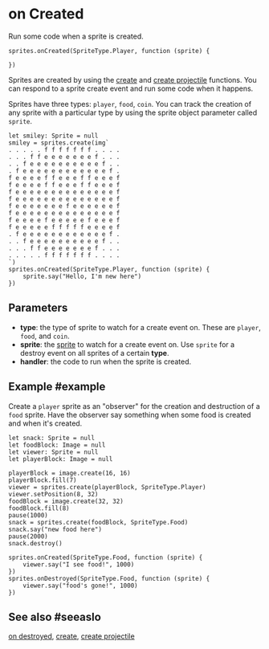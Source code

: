# on Created

Run some code when a sprite is created.


```sig
sprites.onCreated(SpriteType.Player, function (sprite) {

})
```

Sprites are created by using the [create](/reference/sprites/sprite/destroy) and [create projectile](/reference/sprites/create-projectile) functions. You can respond to a sprite create event and run some code when it happens.

Sprites have three types: ``player``, ``food``, ``coin``. You can track the creation of any sprite with a particular type by using the sprite object parameter called ``sprite``.

```blocks
let smiley: Sprite = null
smiley = sprites.create(img`
. . . . . f f f f f f f . . . . 
. . . f f e e e e e e e f . . . 
. . f e e e e e e e e e e f . . 
. f e e e e e e e e e e e e f . 
f e e e e f f e e e f f e e e f 
f e e e e f f e e e f f e e e f 
f e e e e e e e e e e e e e e f 
f e e e e e e e e e e e e e e f 
f e e e e e e e f e e e e e e f 
f e e e e e e e e e e e e e e f 
f e e e e f e e e e e f e e e f 
f e e e e e f f f f f e e e e f 
. f e e e e e e e e e e e e f . 
. . f e e e e e e e e e e f . . 
. . . f f e e e e e e e f . . . 
. . . . . f f f f f f f . . . . 
`)
sprites.onCreated(SpriteType.Player, function (sprite) {
    sprite.say("Hello, I'm new here")
})
```

## Parameters

* **type**: the type of sprite to watch for a create event on. These are ``player``, ``food``, and ``coin``.
* **sprite**: the [sprite](/types/sprite) to watch for a create event on. Use ``sprite`` for a destroy event on all sprites of a certain **type**.
* **handler**: the code to run when the sprite is created.

## Example #example

Create a ``player`` sprite as an "observer" for the creation and destruction of a ``food`` sprite. Have the observer say something when some food is created and when it's created.

```blocks
let snack: Sprite = null
let foodBlock: Image = null
let viewer: Sprite = null
let playerBlock: Image = null

playerBlock = image.create(16, 16)
playerBlock.fill(7)
viewer = sprites.create(playerBlock, SpriteType.Player)
viewer.setPosition(8, 32)
foodBlock = image.create(32, 32)
foodBlock.fill(8)
pause(1000)
snack = sprites.create(foodBlock, SpriteType.Food)
snack.say("new food here")
pause(2000)
snack.destroy()

sprites.onCreated(SpriteType.Food, function (sprite) {
    viewer.say("I see food!", 1000)
})
sprites.onDestroyed(SpriteType.Food, function (sprite) {
    viewer.say("food's gone!", 1000)
})
```

## See also #seeaslo

[on destroyed](/reference/sprites/on-destroyed),
[create](/reference/sprites/sprite/destroy),
[create projectile](/reference/sprites/create-projectile)